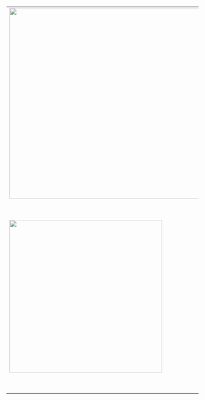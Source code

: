 <br/>
<center>
<table>
  <tr>
    <td><img width="500px" src="https://snipboard.io/cEVQta.jpg"/></td>
    <td><img width="500px" src="https://snipboard.io/IeDEoG.jpg"/></td>
    <td><img width="400px" src="https://snipboard.io/bQRxJH.jpg"/></td>
  </tr>  
  <tr>
    <td><img width="400px" src="https://snipboard.io/bQRxJH.jpg"/></td>
    <td><img width="500px" src="https://snipboard.io/eHsGpy.jpg"/></td>
  </tr>  
</table>
</center>


